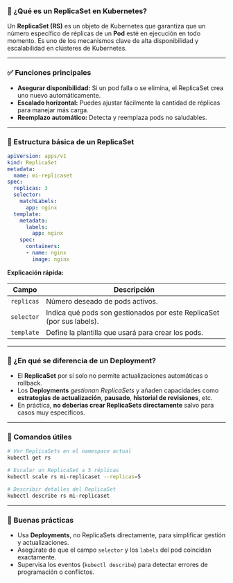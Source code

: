 
### 🤖 ¿Qué es un ReplicaSet en Kubernetes?

Un **ReplicaSet (RS)** es un objeto de Kubernetes que garantiza que un número específico de réplicas de un **Pod** esté en ejecución en todo momento. Es uno de los mecanismos clave de alta disponibilidad y escalabilidad en clústeres de Kubernetes.

---

### ✅ Funciones principales

* **Asegurar disponibilidad:** Si un pod falla o se elimina, el ReplicaSet crea uno nuevo automáticamente.
* **Escalado horizontal:** Puedes ajustar fácilmente la cantidad de réplicas para manejar más carga.
* **Reemplazo automático:** Detecta y reemplaza pods no saludables.

---

### 🔧 Estructura básica de un ReplicaSet

```yaml
apiVersion: apps/v1
kind: ReplicaSet
metadata:
  name: mi-replicaset
spec:
  replicas: 3
  selector:
    matchLabels:
      app: nginx
  template:
    metadata:
      labels:
        app: nginx
    spec:
      containers:
      - name: nginx
        image: nginx
```

**Explicación rápida:**

| Campo      | Descripción                                                           |
| ---------- | --------------------------------------------------------------------- |
| `replicas` | Número deseado de pods activos.                                       |
| `selector` | Indica qué pods son gestionados por este ReplicaSet (por sus labels). |
| `template` | Define la plantilla que usará para crear los pods.                    |

---

### 📘 ¿En qué se diferencia de un Deployment?

* El **ReplicaSet** por sí solo no permite actualizaciones automáticas o rollback.
* Los **Deployments** *gestionan ReplicaSets* y añaden capacidades como **estrategias de actualización**, **pausado**, **historial de revisiones**, etc.
* En práctica, **no deberías crear ReplicaSets directamente** salvo para casos muy específicos.

---

### 🧪 Comandos útiles

```bash
# Ver ReplicaSets en el namespace actual
kubectl get rs

# Escalar un ReplicaSet a 5 réplicas
kubectl scale rs mi-replicaset --replicas=5

# Describir detalles del ReplicaSet
kubectl describe rs mi-replicaset
```

---

### 🧠 Buenas prácticas

* Usa **Deployments**, no ReplicaSets directamente, para simplificar gestión y actualizaciones.
* Asegúrate de que el campo `selector` y los `labels` del pod coincidan exactamente.
* Supervisa los eventos (`kubectl describe`) para detectar errores de programación o conflictos.

